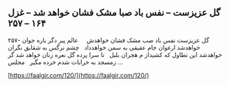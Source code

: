 ## گل عزیزست – نفس باد صبا مشک فشان خواهد شد – غزل ۱۶۴ – ۲۵۷


۲۵۷- گل عزیزست نفس باد صب مشک فشان خواهدش     عالم پیر دگر باره جوان خواهدشد ارغوان جام عقیقی به سمن خواهدداد   چشم نرگس به شقایق نگران خواهدشد این تطاول که کشیداز م هجران بلبل   تا سرا پرده گل نعره زنان خواهد شد گر زمسجد به خرابات شدم خرده مگیر   مجلس &#8230;

[https://faalgir.com/120/](https://faalgir.com/120/) 